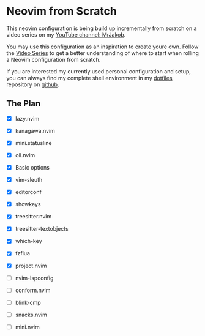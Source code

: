 # Neovim from Scratch

This neovim configuration is being build up incrementally from scratch on a video series on my [YouTube channel: MrJakob](https://youtube.com/c/MrJakob).

You may use this configuration as an inspiration to create youre own. Follow the [Video Series]() to get a better understanding of where to start when rolling a Neovim configuration from scratch.

If you are interested my currently used personal configuration and setup, you can always find my complete shell environment in my [dotfiles](https://github.com/jakobwesthoff/dotfiles) repository on [github](https://github.com/jakobwesthoff).


## The Plan

- [X] lazy.nvim
- [X] kanagawa.nvim
- [X] mini.statusline
- [X] oil.nvim
- [X] Basic options 
- [X] vim-sleuth
- [X] editorconf
- [X] showkeys
- [X] treesitter.nvim
- [X] treesitter-textobjects
- [X] which-key
- [X] fzflua
- [X] project.nvim 
- [ ] nvim-lspconfig 
- [ ] conform.nvim
- [ ] blink-cmp
- [ ] snacks.nvim
- [ ] mini.nvim

